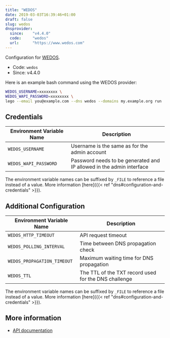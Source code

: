 ```yaml
---
title: "WEDOS"
date: 2019-03-03T16:39:46+01:00
draft: false
slug: wedos
dnsprovider:
  since:    "v4.4.0"
  code:     "wedos"
  url:      "https://www.wedos.com"
---
```


<!-- THIS DOCUMENTATION IS AUTO-GENERATED. PLEASE DO NOT EDIT. -->
<!-- providers/dns/wedos/wedos.toml -->
<!-- THIS DOCUMENTATION IS AUTO-GENERATED. PLEASE DO NOT EDIT. -->


Configuration for [WEDOS](https://www.wedos.com).


<!--more-->

- Code: `wedos`
- Since: v4.4.0


Here is an example bash command using the WEDOS provider:

```bash
WEDOS_USERNAME=xxxxxxxx \
WEDOS_WAPI_PASSWORD=xxxxxxxx \
lego --email you@example.com --dns wedos --domains my.example.org run
```




## Credentials

| Environment Variable Name | Description |
|-----------------------|-------------|
| `WEDOS_USERNAME` | Username is the same as for the admin account |
| `WEDOS_WAPI_PASSWORD` | Password needs to be generated and IP allowed in the admin interface |

The environment variable names can be suffixed by `_FILE` to reference a file instead of a value.
More information [here]({{< ref "dns#configuration-and-credentials" >}}).


## Additional Configuration

| Environment Variable Name | Description |
|--------------------------------|-------------|
| `WEDOS_HTTP_TIMEOUT` | API request timeout |
| `WEDOS_POLLING_INTERVAL` | Time between DNS propagation check |
| `WEDOS_PROPAGATION_TIMEOUT` | Maximum waiting time for DNS propagation |
| `WEDOS_TTL` | The TTL of the TXT record used for the DNS challenge |

The environment variable names can be suffixed by `_FILE` to reference a file instead of a value.
More information [here]({{< ref "dns#configuration-and-credentials" >}}).




## More information

- [API documentation](https://kb.wedos.com/en/kategorie/wapi-api-interface/wdns-en/)

<!-- THIS DOCUMENTATION IS AUTO-GENERATED. PLEASE DO NOT EDIT. -->
<!-- providers/dns/wedos/wedos.toml -->
<!-- THIS DOCUMENTATION IS AUTO-GENERATED. PLEASE DO NOT EDIT. -->
